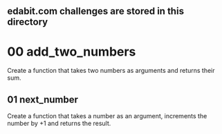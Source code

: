 ## edabit.com challenges are stored in this directory

# 00 add_two_numbers
Create a function that takes two numbers as arguments and returns their sum.

## 01 next_number
Create a function that takes a number as an argument, increments the number by +1 and returns the result.